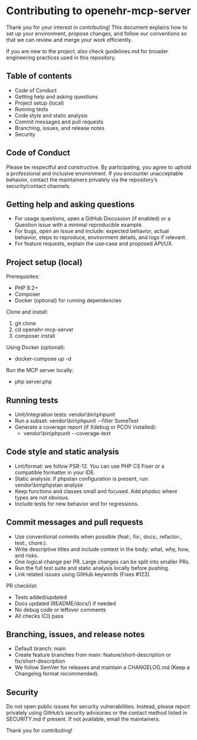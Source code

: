 # Contributing to openehr-mcp-server

Thank you for your interest in contributing! This document explains how to set up your environment, propose changes, and follow our conventions so that we can review and merge your work efficiently.

If you are new to the project, also check guidelines.md for broader engineering practices used in this repository.


## Table of contents
- Code of Conduct
- Getting help and asking questions
- Project setup (local)
- Running tests
- Code style and static analysis
- Commit messages and pull requests
- Branching, issues, and release notes
- Security


## Code of Conduct
Please be respectful and constructive. By participating, you agree to uphold a professional and inclusive environment. If you encounter unacceptable behavior, contact the maintainers privately via the repository’s security/contact channels.


## Getting help and asking questions
- For usage questions, open a GitHub Discussion (if enabled) or a Question issue with a minimal reproducible example.
- For bugs, open an Issue and include: expected behavior, actual behavior, steps to reproduce, environment details, and logs if relevant.
- For feature requests, explain the use‑case and proposed API/UX.


## Project setup (local)
Prerequisites:
- PHP 8.2+
- Composer
- Docker (optional) for running dependencies

Clone and install:
1. git clone <your-fork-url>
2. cd openehr-mcp-server
3. composer install

Using Docker (optional):
- docker-compose up -d

Run the MCP server locally:
- php server.php


## Running tests
- Unit/integration tests: vendor\bin\phpunit
- Run a subset: vendor\bin\phpunit --filter SomeTest
- Generate a coverage report (if Xdebug or PCOV installed):
  - vendor\bin\phpunit --coverage-text


## Code style and static analysis
- Lint/format: we follow PSR-12. You can use PHP CS Fixer or a compatible formatter in your IDE.
- Static analysis: if phpstan configuration is present, run: vendor\bin\phpstan analyse
- Keep functions and classes small and focused. Add phpdoc where types are not obvious.
- Include tests for new behavior and for regressions.


## Commit messages and pull requests
- Use conventional commits when possible (feat:, fix:, docs:, refactor:, test:, chore:).
- Write descriptive titles and include context in the body: what, why, how, and risks.
- One logical change per PR. Large changes can be split into smaller PRs.
- Run the full test suite and static analysis locally before pushing.
- Link related issues using GitHub keywords (Fixes #123).

PR checklist:
- Tests added/updated
- Docs updated (README/docs/) if needed
- No debug code or leftover comments
- All checks (CI) pass


## Branching, issues, and release notes
- Default branch: main
- Create feature branches from main: feature/short-description or fix/short-description
- We follow SemVer for releases and maintain a CHANGELOG.md (Keep a Changelog format recommended).


## Security
Do not open public issues for security vulnerabilities. Instead, please report privately using GitHub’s security advisories or the contact method listed in SECURITY.md if present. If not available, email the maintainers.

Thank you for contributing!